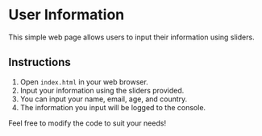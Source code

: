 # User Information 

This simple web page allows users to input their information using sliders.

## Instructions

1. Open `index.html` in your web browser.
2. Input your information using the sliders provided.
3. You can input your name, email, age, and country.
4. The information you input will be logged to the console.

Feel free to modify the code to suit your needs!
